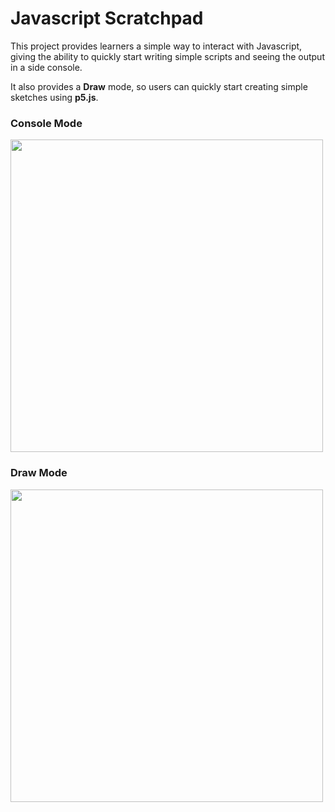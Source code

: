 # Javascript Scratchpad

This project provides learners a simple way to interact with Javascript, giving the ability to quickly start writing simple scripts and seeing the output in a side console.

It also provides a **Draw** mode, so users can quickly start creating simple sketches using **p5.js**.

### Console Mode

<img src="http://you-sif.com/github/jspad_console.png" width="500">

### Draw Mode

<img src="http://you-sif.com/github/jspad_draw.png" width="500">
